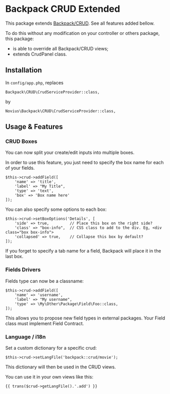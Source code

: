 # Backpack CRUD Extended

This package extends [Backpack/CRUD](https://github.com/laravel-backpack/crud). See all features added bellow.

To do this without any modification on your controller or others package, this package:
- is able to override all Backpack/CRUD views;
- extends CrudPanel class.


## Installation

In `config/app.php`, replaces

```php?start_inline=1
Backpack\CRUD\CrudServiceProvider::class,
```

by

```php?start_inline=1
Novius\Backpack\CRUD\CrudServiceProvider::class,
```


## Usage & Features

### CRUD Boxes

You can now split your create/edit inputs into multiple boxes.

In order to use this feature, you just need to specify the box name for each of your fields.

```php?start_inline=1
$this->crud->addField([
    'name' => 'title',
    'label' => "My Title",
    'type' => 'text',
    'box' => 'Box name here'
]);
```

You can also specify some options to each box:

```php?start_inline=1
$this->crud->setBoxOptions('Details', [
    'side' => true,         // Place this box on the right side?
    'class' => "box-info",  // CSS class to add to the div. Eg, <div class="box box-info">
    'collapsed' => true,    // Collapse this box by default?
]);
```

If you forget to specify a tab name for a field, Backpack will place it in the last box.


### Fields Drivers

Fields type can now be a classname:

```php?start_inline=1
$this->crud->addField([
    'name' => 'username',
    'label' => "My username",
    'type' => \My\Other\Package\Field\Foo::class,
]);
```

This allows you to propose new field types in external packages.
Your Field class must implement Field Contract.


### Language / i18n

Set a custom dictionary for a specific crud:

```php?start_inline=1
$this->crud->setLangFile('backpack::crud/movie');
```

This dictionary will then be used in the CRUD views.

You can use it in your own views like this:

```php?start_inline=1
{{ trans($crud->getLangFile().'.add') }}
```
